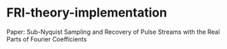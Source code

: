 # FRI-theory-implementation
Paper: Sub-Nyquist Sampling and Recovery of Pulse Streams with the Real Parts of Fourier Coefficients

